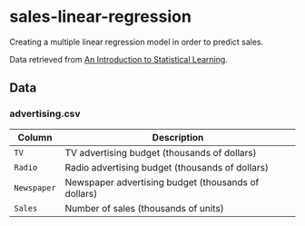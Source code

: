 # sales-linear-regression

Creating a multiple linear regression model in order to predict sales. 

Data retrieved from [An Introduction to Statistical Learning](http://faculty.marshall.usc.edu/gareth-james/ISL/data.html).

## Data

### advertising.csv 

| Column | Description |
| --- | --- |
| `TV` | TV advertising budget (thousands of dollars) |
| `Radio` | Radio advertising budget (thousands of dollars) |
| `Newspaper` | Newspaper advertising budget (thousands of dollars) |
| `Sales` | Number of sales (thousands of units) |